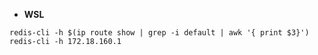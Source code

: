 - **WSL**
```aiignore
redis-cli -h $(ip route show | grep -i default | awk '{ print $3}')
redis-cli -h 172.18.160.1
```
